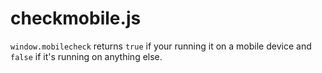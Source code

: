 # checkmobile.js

`window.mobilecheck` returns `true` if your running it on a mobile device and `false` if it's running on anything else.
